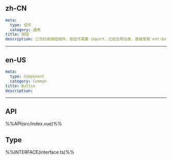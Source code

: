 ## zh-CN
```yaml
meta:
  type: 组件
  category: 通用
title: 按钮
description: 二次封装按钮组件，按钮不需要 import，已经全局注册，直接使用 ent-button 标签即可
```
---
## en-US
```yaml
meta:
  type: Component
  category: Common
title: Button
description: 
```
---


## API

%%API(src/index.vue)%%

## Type

%%INTERFACE(interface.ts)%%
